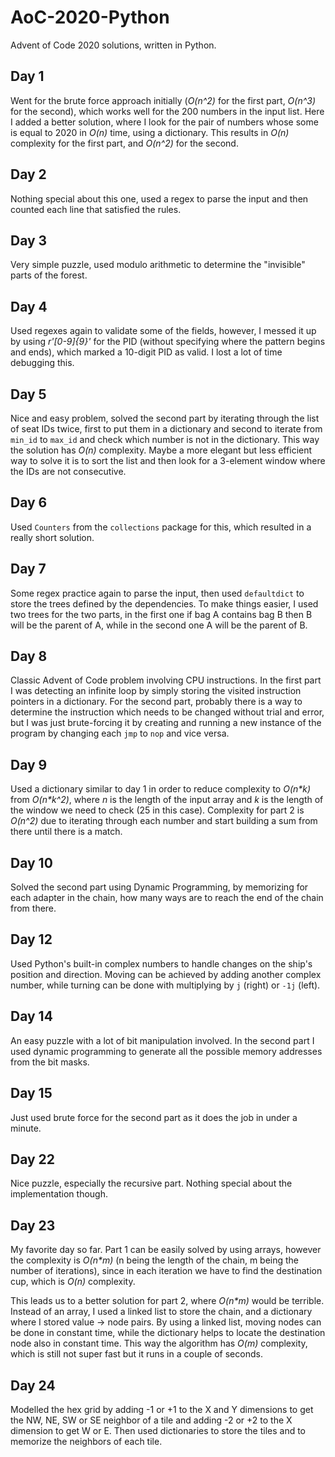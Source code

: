 # AoC-2020-Python
Advent of Code 2020 solutions, written in Python.

## Day 1
Went for the brute force approach initially (_O(n^2)_ for the first part, _O(n^3)_ for the second), which works well for the 200 numbers in the input list. Here I added a better solution, where I look for the pair of numbers whose some is equal to 2020 in _O(n)_ time, using a dictionary. This results in _O(n)_ complexity for the first part, and _O(n^2)_ for the second.

## Day 2
Nothing special about this one, used a regex to parse the input and then counted each line that satisfied the rules.

## Day 3
Very simple puzzle, used modulo arithmetic to determine the "invisible" parts of the forest.

## Day 4
Used regexes again to validate some of the fields, however, I messed it up by using _r'[0-9]{9}'_ for the PID (without specifying where the pattern begins and ends), which marked a 10-digit PID as valid. I lost a lot of time debugging this.

## Day 5
Nice and easy problem, solved the second part by iterating through the list of seat IDs twice, first to put them in a dictionary and second to iterate from `min_id` to `max_id` and check which number is not in the dictionary. This way the solution has _O(n)_ complexity. Maybe a more elegant but less efficient way to solve it is to sort the list and then look for a 3-element window where the IDs are not consecutive.

## Day 6
Used `Counters` from the `collections` package for this, which resulted in a really short solution.

## Day 7
Some regex practice again to parse the input, then used `defaultdict` to store the trees defined by the dependencies. To make things easier, I used two trees for the two parts, in the first one if bag A contains bag B then B will be the parent of A, while in the second one A will be the parent of B.

## Day 8
Classic Advent of Code problem involving CPU instructions. In the first part I was detecting an infinite loop by simply storing the visited instruction pointers in a dictionary. For the second part, probably there is a way to determine the instruction which needs to be changed without trial and error, but I was just brute-forcing it by creating and running a new instance of the program by changing each `jmp` to `nop` and vice versa.

## Day 9
Used a dictionary similar to day 1 in order to reduce complexity to _O(n*k)_ from _O(n*k^2)_, where _n_ is the length of the input array and _k_ is the length of the window we need to check (25 in this case). Complexity for part 2 is _O(n^2)_ due to iterating through each number and start building a sum from there until there is a match.

## Day 10
Solved the second part using Dynamic Programming, by memorizing for each adapter in the chain, how many ways are to reach the end of the chain from there.

## Day 12
Used Python's built-in complex numbers to handle changes on the ship's position and direction. Moving can be achieved by adding another complex number, while turning can be done with multiplying by `j` (right) or `-1j` (left).

## Day 14
An easy puzzle with a lot of bit manipulation involved. In the second part I used dynamic programming to generate all the possible memory addresses from the bit masks.

## Day 15
Just used brute force for the second part as it does the job in under a minute.

## Day 22
Nice puzzle, especially the recursive part. Nothing special about the implementation though.

## Day 23
My favorite day so far. Part 1 can be easily solved by using arrays, however the complexity is _O(n*m)_ (n being the length of the chain, m being the number of iterations), since in each iteration we have to find the destination cup, which is _O(n)_ complexity.

This leads us to a better solution for part 2, where _O(n*m)_ would be terrible. Instead of an array, I used a linked list to store the chain, and a dictionary where I stored value -> node pairs. By using a linked list, moving nodes can be done in constant time, while the dictionary helps to locate the destination node also in constant time. This way the algorithm has _O(m)_ complexity, which is still not super fast but it runs in a couple of seconds.

## Day 24
Modelled the hex grid by adding -1 or +1 to the X and Y dimensions to get the NW, NE, SW or SE neighbor of a tile and adding -2 or +2 to the X dimension to get W or E. Then used dictionaries to store the tiles and to memorize the neighbors of each tile.
